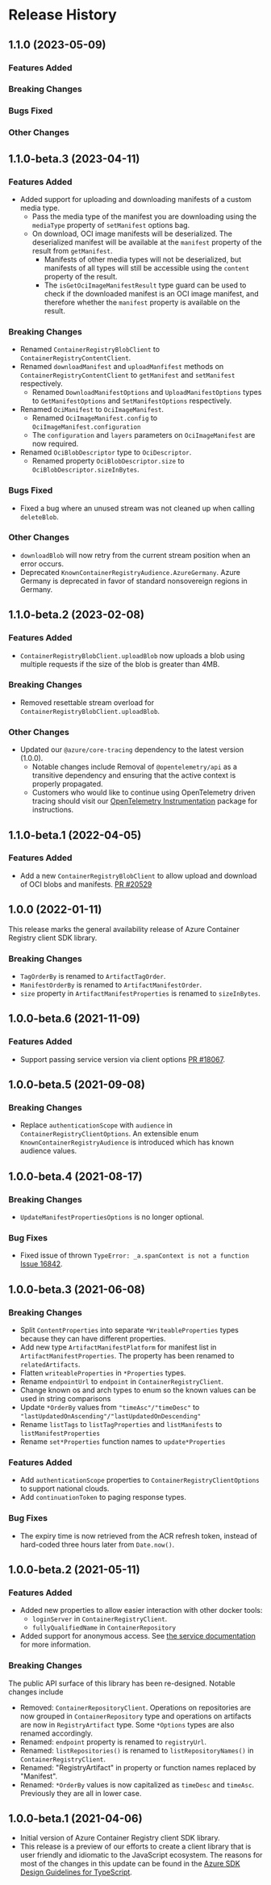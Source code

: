 # Release History

## 1.1.0 (2023-05-09)

### Features Added

### Breaking Changes

### Bugs Fixed

### Other Changes

## 1.1.0-beta.3 (2023-04-11)

### Features Added

- Added support for uploading and downloading manifests of a custom media type.
  - Pass the media type of the manifest you are downloading using the `mediaType` property of `setManifest` options bag.
  - On download, OCI image manifests will be deserialized. The deserialized manifest will be available at the `manifest` property of the result from `getManifest`.
    - Manifests of other media types will not be deserialized, but manifests of all types will still be accessible using the `content` property of the result.
    - The `isGetOciImageManifestResult` type guard can be used to check if the downloaded manifest is an OCI image manifest, and therefore whether the
      `manifest` property is available on the result.

### Breaking Changes

- Renamed `ContainerRegistryBlobClient` to `ContainerRegistryContentClient`.
- Renamed `downloadManifest` and `uploadManfifest` methods on `ContainerRegistryContentClient` to `getManifest` and `setManifest` respectively.
  - Renamed `DownloadManifestOptions` and `UploadManifestOptions` types to `GetManifestOptions` and `SetManifestOptions` respectively.
- Renamed `OciManifest` to `OciImageManifest`.
  - Renamed `OciImageManifest.config` to `OciImageManifest.configuration`
  - The `configuration` and `layers` parameters on `OciImageManifest` are now required.
- Renamed `OciBlobDescriptor` type to `OciDescriptor`.
  - Renamed property `OciBlobDescriptor.size` to `OciBlobDescriptor.sizeInBytes`.

### Bugs Fixed

- Fixed a bug where an unused stream was not cleaned up when calling `deleteBlob`.

### Other Changes

- `downloadBlob` will now retry from the current stream position when an error occurs.
- Deprecated `KnownContainerRegistryAudience.AzureGermany`. Azure Germany is deprecated in favor of standard nonsovereign regions in Germany.

## 1.1.0-beta.2 (2023-02-08)

### Features Added

- `ContainerRegistryBlobClient.uploadBlob` now uploads a blob using multiple requests if the size of the blob is greater than 4MB.

### Breaking Changes

- Removed resettable stream overload for `ContainerRegistryBlobClient.uploadBlob`.

### Other Changes

- Updated our `@azure/core-tracing` dependency to the latest version (1.0.0).
  - Notable changes include Removal of `@opentelemetry/api` as a transitive dependency and ensuring that the active context is properly propagated.
  - Customers who would like to continue using OpenTelemetry driven tracing should visit our [OpenTelemetry Instrumentation](https://www.npmjs.com/package/@azure/opentelemetry-instrumentation-azure-sdk) package for instructions.

## 1.1.0-beta.1 (2022-04-05)

### Features Added

- Add a new `ContainerRegistryBlobClient` to allow upload and download of OCI blobs and manifests. [PR #20529](https://github.com/Azure/azure-sdk-for-js/pull/20529)

## 1.0.0 (2022-01-11)

This release marks the general availability release of Azure Container Registry client SDK library.

### Breaking Changes

- `TagOrderBy` is renamed to `ArtifactTagOrder`.
- `ManifestOrderBy` is renamed to `ArtifactManifestOrder`.
- `size` property in `ArtifactManifestProperties` is renamed to `sizeInBytes`.

## 1.0.0-beta.6 (2021-11-09)

### Features Added

- Support passing service version via client options [PR #18067](https://github.com/Azure/azure-sdk-for-js/pull/18067).

## 1.0.0-beta.5 (2021-09-08)

### Breaking Changes

- Replace `authenticationScope` with `audience` in `ContainerRegistryClientOptions`. An extensible enum `KnownContainerRegistryAudience` is introduced which has known audience values.

## 1.0.0-beta.4 (2021-08-17)

### Breaking Changes

- `UpdateManifestPropertiesOptions` is no longer optional.

### Bug Fixes

- Fixed issue of thrown `TypeError: _a.spanContext is not a function` [Issue 16842](https://github.com/Azure/azure-sdk-for-js/issues/16842).

## 1.0.0-beta.3 (2021-06-08)

### Breaking Changes

- Split `ContentProperties` into separate `*WriteableProperties` types because they can have different properties.
- Add new type `ArtifactManifestPlatform` for manifest list in `ArtifactManifestProperties`. The property has been renamed to `relatedArtifacts`.
- Flatten `writeableProperties` in `*Properties` types.
- Rename `endpointUrl` to `endpoint` in `ContainerRegistryClient`.
- Change known os and arch types to enum so the known values can be used in string comparisons
- Update `*OrderBy` values from `"timeAsc"/"timeDesc"` to `"lastUpdatedOnAscending"/"lastUpdatedOnDescending"`
- Rename `listTags` to `listTagProperties` and `listManifests` to `listManifestProperties`
- Rename `set*Properties` function names to `update*Properties`

### Features Added

- Add `authenticationScope` properties to `ContainerRegistryClientOptions` to support national clouds.
- Add `continuationToken` to paging response types.

### Bug Fixes

- The expiry time is now retrieved from the ACR refresh token, instead of hard-coded three hours later from `Date.now()`.

## 1.0.0-beta.2 (2021-05-11)

### Features Added

- Added new properties to allow easier interaction with other docker tools:
  - `loginServer` in `ContainerRegistryClient`.
  - `fullyQualifiedName` in `ContainerRepository`
- Added support for anonymous access. See [the service documentation](https://docs.microsoft.com/azure/container-registry/container-registry-faq#how-do-i-enable-anonymous-pull-access) for more information.

### Breaking Changes

The public API surface of this library has been re-designed. Notable changes include

- Removed: `ContainerRepositoryClient`. Operations on repositories are now grouped in `ContainerRepository` type and operations on artifacts are now in `RegistryArtifact` type. Some `*Options` types are also renamed accordingly.
- Renamed: `endpoint` property is renamed to `registryUrl`.
- Renamed: `listRepositories()` is renamed to `listRepositoryNames()` in `ContainerRegistryClient`.
- Renamed: "RegistryArtifact" in property or function names replaced by "Manifest".
- Renamed: `*OrderBy` values is now capitalized as `timeDesc` and `timeAsc`. Previously they are all in lower case.

## 1.0.0-beta.1 (2021-04-06)

- Initial version of Azure Container Registry client SDK library.
- This release is a preview of our efforts to create a client library that is user friendly and
  idiomatic to the JavaScript ecosystem. The reasons for most of the changes in this update can be found in the
  [Azure SDK Design Guidelines for TypeScript](https://azure.github.io/azure-sdk/typescript_introduction.html).

